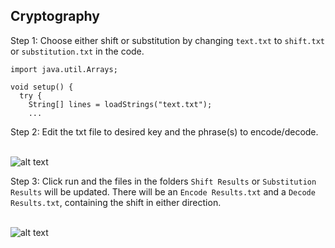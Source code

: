 ## Cryptography
Step 1:
Choose either shift or substitution by changing ```text.txt``` to ```shift.txt``` or ```substitution.txt``` in the code.
```processing
import java.util.Arrays;

void setup() {
  try {
    String[] lines = loadStrings("text.txt");
    ...
```

Step 2:
Edit the txt file to desired key and the phrase(s) to encode/decode.

<br>![alt text](https://image.prntscr.com/image/Ap6CgidjTDOWvEHQ_Hyw7w.png)<br>

Step 3:
Click run and the files in the folders ```Shift Results``` or ```Substitution Results``` will be updated. There will be an ```Encode Results.txt``` and a ```Decode Results.txt```, containing the shift in either direction.

<br>![alt text](https://image.prntscr.com/image/ebp9PrKVT0qrIXrMGGIUFQ.png)<br>
